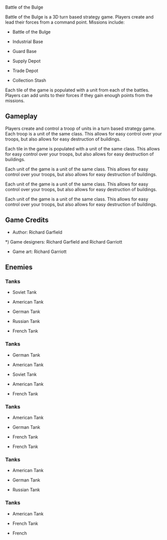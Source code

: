 Battle of the Bulge

Battle of the Bulge is a 3D turn based strategy game. Players create and lead their forces from a command point. Missions include:

*   Battle of the Bulge

*   Industrial Base

*   Guard Base

*   Supply Depot

*   Trade Depot

*   Collection Stash

Each tile of the game is populated with a unit from each of the battles. Players can add units to their forces if they gain enough points from the missions.

## Gameplay

Players create and control a troop of units in a turn based strategy game. Each troop is a unit of the same class. This allows for easy control over your troops, but also allows for easy destruction of buildings.

Each tile in the game is populated with a unit of the same class. This allows for easy control over your troops, but also allows for easy destruction of buildings.

Each unit of the game is a unit of the same class. This allows for easy control over your troops, but also allows for easy destruction of buildings.

Each unit of the game is a unit of the same class. This allows for easy control over your troops, but also allows for easy destruction of buildings.

Each unit of the game is a unit of the same class. This allows for easy control over your troops, but also allows for easy destruction of buildings.

## Game Credits

*   Author: Richard Garfield

*)   Game designers: Richard Garfield and Richard Garriott
*   Game art: Richard Garriott

## Enemies

### Tanks

*   Soviet Tank

*   American Tank

*   German Tank

*   Russian Tank

*   French Tank

### Tanks

*   German Tank

*   American Tank

*   Soviet Tank

*   American Tank

*   French Tank

### Tanks

*   American Tank

*   German Tank

*   French Tank

*   French Tank

### Tanks

*   American Tank

*   German Tank

*   Russian Tank

### Tanks

*   American Tank

*   French Tank

*   French